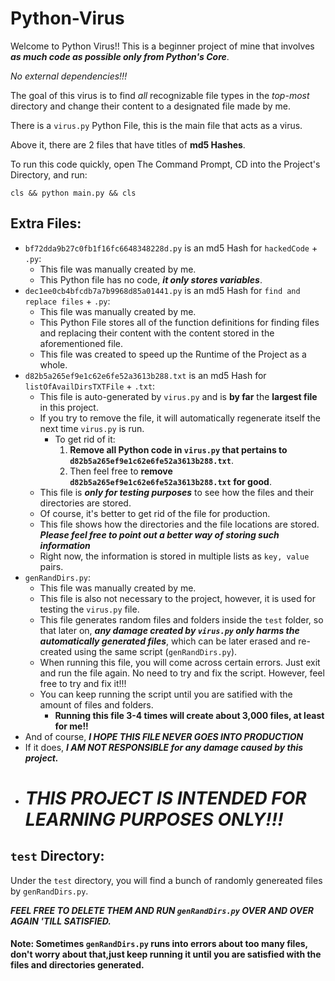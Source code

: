# Python-Virus
Welcome to Python Virus!! This is a beginner project of mine that involves ***as much code as possible only from Python's Core***.

*No external dependencies!!!*

The goal of this virus is to find *all* recognizable file types in the *top-most* directory and change their content to a designated file made by me.

There is a `virus.py` Python File, this is the main file that acts as a virus.

Above it, there are 2 files that have titles of **md5 Hashes**.

To run this code quickly, open The Command Prompt, CD into the Project's Directory, and run:

`cls && python main.py && cls`


## Extra Files:
* `bf72dda9b27c0fb1f16fc6648348228d.py` is an md5 Hash for `hackedCode` + `.py`:
	* This file was manually created by me.
	* This Python file has no code, ***it only stores variables***.
* `dec1ee0cb4bfcdb7a7b9968d85a01441.py` is an md5 Hash for `find and replace files` + `.py`:
	* This file was manually created by me.
	* This Python File stores all of the function definitions for finding files and replacing their content with the content stored in the aforementioned file.
	* This file was created to speed up the Runtime of the Project as a whole.
* `d82b5a265ef9e1c62e6fe52a3613b288.txt` is an md5 Hash for `listOfAvailDirsTXTFile` + `.txt`:
	* This file is auto-generated by `virus.py` and is **by far** the **largest file** in this project.
	* If you try to remove the file, it will automatically regenerate itself the next time `virus.py` is run.
		* To get rid of it:
			1. **Remove all Python code in `virus.py` that pertains to `d82b5a265ef9e1c62e6fe52a3613b288.txt`**.
			1. Then feel free to **remove `d82b5a265ef9e1c62e6fe52a3613b288.txt` for good**.
	* This file is ***only for testing purposes*** to see how the files and their directories are stored.
	* Of course, it's better to get rid of the file for production.
	* This file shows how the directories and the file locations are stored. ***Please feel free to point out a better way of storing such information***
	* Right now, the information is stored in multiple lists as `key, value` pairs.
* `genRandDirs.py`:
	* This file was manually created by me.
	* This file is also not necessary to the project, however, it is used for testing the `virus.py` file.
	* This file generates random files and folders inside the `test` folder, so that later on, ***any damage created by `virus.py` only harms the automatically generated files***, which can be later erased and re-created using the same script (`genRandDirs.py`).
	* When running this file, you will come across certain errors. Just exit and run the file again. No need to try and fix the script. However, feel free to try and fix it!!!
	* You can keep running the script until you are satified with the amount of files and folders.
		*  **Running this file 3-4 times will create about 3,000 files, at least for me!!**
* And of course, ***I HOPE THIS FILE NEVER GOES INTO PRODUCTION***
* If it does, ***I AM NOT RESPONSIBLE for any damage caused by this project.***
* # ***THIS PROJECT IS INTENDED FOR LEARNING PURPOSES ONLY!!!***

## `test` Directory:
Under the `test` directory, you will find a bunch of randomly genereated files by `genRandDirs.py`.

***FEEL FREE TO DELETE THEM AND RUN `genRandDirs.py` OVER AND OVER AGAIN 'TILL SATISFIED.***
#### Note: Sometimes `genRandDirs.py` runs into errors about too many files, don't worry about that,just keep running it until you are satisfied with the files and directories generated. 
